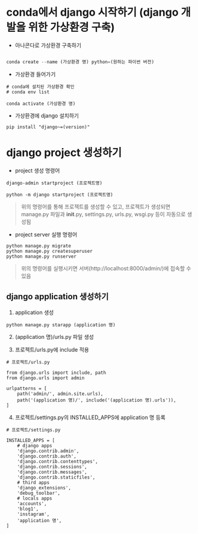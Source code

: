 # conda에서 django 시작하기 (django 개발을 위한 가상환경 구축)

* 아나콘다로 가상환경 구축하기

```python

conda create --name (가상환경 명) python=(원하는 파이썬 버전)

```

* 가상환경 들어가기

```
# conda에 설치된 가상환경 확인
# conda env list

conda activate (가상환경 명)
```

* 가상환경에 django 설치하기 

```
pip install "django~=(version)"
```

# django project 생성하기

* project 생성 명령어

```
django-admin startproject (프로젝트명)
```

```
python -m django startproject (프로젝트명)
```

> 위의 명령어를 통해 프로젝트를 생성할 수 있고, 프로젝트가 생성되면 manage.py 파일과 __init__.py, settings.py, urls.py, wsgi.py 등이 자동으로 생성됨

* project server 실행 명령어

```
python manage.py migrate
python manage.py createsuperuser
python manage.py runserver
```

> 위의 명령어를 실행시키면 서버(http://localhost:8000/admin/)에 접속할 수 있음

## django application 생성하기

1. application 생성

```
python manage.py starapp (application 명)
```

2. (application 명)/urls.py 파일 생성

3. 프로젝트/urls.py에 include 적용

```
# 프로젝트/urls.py

from django.urls import include, path
from django.urls import admin

urlpatterns = [
    path('admin/', admin.site.urls),
    path('(application 명)/', include('(application 명).urls')),
]
```

4. 프로젝트/settings.py의 INSTALLED_APPS에 application 명 등록

```
# 프로젝트/settings.py

INSTALLED_APPS = [
    # django apps
    'django.contrib.admin',
    'django.contrib.auth',
    'django.contrib.contenttypes',
    'django.contrib.sessions',
    'django.contrib.messages',
    'django.contrib.staticfiles',
    # third apps
    'django_extensions',
    'debug_toolbar',
    # locals apps
    'accounts',
    'blog1',
    'instagram',
    'application 명',
]
```







